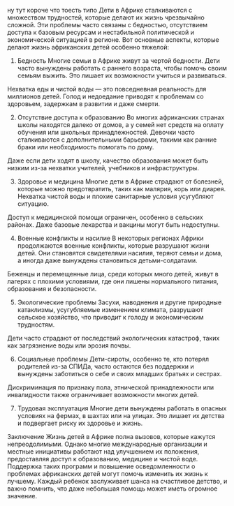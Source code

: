 ну тут короче что тоесть типо
Дети в Африке сталкиваются с множеством трудностей, которые делают их жизнь чрезвычайно сложной. Эти проблемы часто связаны с бедностью, отсутствием доступа к базовым ресурсам и нестабильной политической и экономической ситуацией в регионе. Вот основные аспекты, которые делают жизнь африканских детей особенно тяжелой:

1. Бедность
Многие семьи в Африке живут за чертой бедности. Дети часто вынуждены работать с раннего возраста, чтобы помочь своим семьям выжить. Это лишает их возможности учиться и развиваться.

Нехватка еды и чистой воды — это повседневная реальность для миллионов детей. Голод и недоедание приводят к проблемам со здоровьем, задержкам в развитии и даже смерти.

2. Отсутствие доступа к образованию
Во многих африканских странах школы находятся далеко от домов, а у семей нет средств на оплату обучения или школьных принадлежностей. Девочки часто сталкиваются с дополнительными барьерами, такими как ранние браки или необходимость помогать по дому.

Даже если дети ходят в школу, качество образования может быть низким из-за нехватки учителей, учебников и инфраструктуры.

3. Здоровье и медицина
Многие дети в Африке страдают от болезней, которые можно предотвратить, таких как малярия, корь или диарея. Нехватка чистой воды и плохие санитарные условия усугубляют ситуацию.

Доступ к медицинской помощи ограничен, особенно в сельских районах. Даже базовые лекарства и вакцины могут быть недоступны.

4. Военные конфликты и насилие
В некоторых регионах Африки продолжаются военные конфликты, которые разрушают жизни детей. Они становятся свидетелями насилия, теряют семьи и дома, а иногда даже вынуждены становиться детьми-солдатами.

Беженцы и перемещенные лица, среди которых много детей, живут в лагерях с плохими условиями, где они лишены нормального питания, образования и безопасности.

5. Экологические проблемы
Засухи, наводнения и другие природные катаклизмы, усугубляемые изменением климата, разрушают сельское хозяйство, что приводит к голоду и экономическим трудностям.

Дети часто страдают от последствий экологических катастроф, таких как загрязнение воды или эрозия почвы.

6. Социальные проблемы
Дети-сироты, особенно те, кто потерял родителей из-за СПИДа, часто остаются без поддержки и вынуждены заботиться о себе и своих младших братьях и сестрах.

Дискриминация по признаку пола, этнической принадлежности или инвалидности также ограничивает возможности многих детей.

7. Трудовая эксплуатация
Многие дети вынуждены работать в опасных условиях на фермах, в шахтах или на улицах. Это лишает их детства и подвергает риску их здоровье и жизнь.

Заключение
Жизнь детей в Африке полна вызовов, которые кажутся непреодолимыми. Однако многие международные организации и местные инициативы работают над улучшением их положения, предоставляя доступ к образованию, медицине и чистой воде. Поддержка таких программ и повышение осведомленности о проблемах африканских детей могут помочь изменить их жизнь к лучшему. Каждый ребенок заслуживает шанса на счастливое детство, и важно помнить, что даже небольшая помощь может иметь огромное значение.

